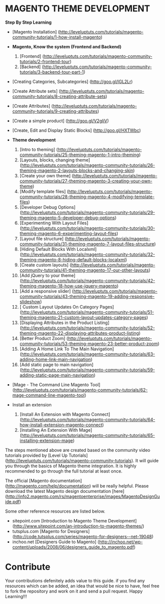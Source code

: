 # MAGENTO THEME DEVELOPMENT
**Step By Step Learning** 

*   [Magento Installation] (http://leveluptuts.com/tutorials/magento-community-tutorials/1-how-install-magento)
*   **Magento, Know the system (Frontend and Backend)**
    1. [Frontend] (http://leveluptuts.com/tutorials/magento-community-tutorials/2-frontend-tour)
    2. [Backend] (http://leveluptuts.com/tutorials/magento-community-tutorials/3-backend-tour-part-1)
*   [Creating Categories, Subcategories] (http://goo.gl/lGL2Lr)
*   [Create Attribute sets] (http://leveluptuts.com/tutorials/magento-community-tutorials/8-creating-attribute-sets)
*   [Create Attributes] (http://leveluptuts.com/tutorials/magento-community-tutorials/9-creating-attributes)
*   [Create a simple product] (http://goo.gl/V2gIiV)
*   [Create, Edit and Display Static Blocks] (http://goo.gl/HXTWbc)
*   **Theme development**
    1.  [Intro to theming] (http://leveluptuts.com/tutorials/magento-community-tutorials/25-theming-magento-1-intro-theming)
    2.  [Layouts, blocks, changing theme] (http://leveluptuts.com/tutorials/magento-community-tutorials/26-theming-magento-2-layouts-blocks-and-changing-skin)
    3.  [Create your own theme] (http://leveluptuts.com/tutorials/magento-community-tutorials/27-theming-magento-3-creating-your-own-theme)
    4.  [Modify template files] (http://leveluptuts.com/tutorials/magento-community-tutorials/28-theming-magento-4-modifying-template-files)
    5.  [Developer Debug Options] (http://leveluptuts.com/tutorials/magento-community-tutorials/29-theming-magento-5-developer-debug-options)
    6.  [Experimenting With Layout Files] (http://leveluptuts.com/tutorials/magento-community-tutorials/30-theming-magento-6-experimenting-layout-files)
    7.  [Layout file structure] (http://leveluptuts.com/tutorials/magento-community-tutorials/31-theming-magento-7-layout-files-structure)
    8.  [Hiding Default Blocks With Localxml] (http://leveluptuts.com/tutorials/magento-community-tutorials/32-theming-magento-8-hiding-default-blocks-localxml)
    9.  [Create custom layouts] (http://leveluptuts.com/tutorials/magento-community-tutorials/41-theming-magento-17-our-other-layouts)
    10.  [Add jQuery to your theme] (http://leveluptuts.com/tutorials/magento-community-tutorials/42-theming-magento-18-how-use-jquery-magento)
    11.  [Add a responsive slider] (http://leveluptuts.com/tutorials/magento-community-tutorials/43-theming-magento-19-adding-responsive-slideshow)
    12.  [ Custom Layout Updates On Category Pages] (http://leveluptuts.com/tutorials/magento-community-tutorials/51-theming-magento-21-custom-layout-updates-category-pages)
    13.  [Displaying Attributes in the Product Listing] (http://leveluptuts.com/tutorials/magento-community-tutorials/52-theming-magento-22-displaying-attributes-product-listing)
    14.  [Better Product Zoom] (http://leveluptuts.com/tutorials/magento-community-tutorials/53-theming-magento-23-better-product-zoom)
    15.  [Adding A Home Link To The Main Navigation] (http://leveluptuts.com/tutorials/magento-community-tutorials/63-adding-home-link-main-navigation)
    16.  [Add static page to main navigation] (http://leveluptuts.com/tutorials/magento-community-tutorials/59-adding-static-page-main-navigation)

*   [Mage - The Command Line Magento Tool] (http://leveluptuts.com/tutorials/magento-community-tutorials/62-mage-command-line-magento-tool)
*   Install an extension
    1. [Install An Extension with Magento Connect] (http://leveluptuts.com/tutorials/magento-community-tutorials/64-how-install-extension-magento-connect)
    2. [Installing An Extension With Mage] (http://leveluptuts.com/tutorials/magento-community-tutorials/65-installing-extension-mage)

The steps mentioned above are created based on the community video tutorials provided by [Level Up Tutorials] (http://leveluptuts.com/tutorials/magento-community-tutorials). It will guide you through the basics of Magento theme integration. It is highly recommended to go through the full tutorial at least once.  

The official [Magento documentation] (http://magento.com/help/documentation) will be really helpful. Please download the latest Magento design documentation [here] (http://info2.magento.com/rs/magentoenterprise/images/MagentoDesignGuide.pdf)

Some other reference resources are listed below.

 * sitepoint.com [Introduction to Magento Theme Development] (http://www.sitepoint.com/an-introduction-to-magento-themes/) 
 * tutsplus.com [Magento for Designers] (http://code.tutsplus.com/series/magento-for-designers--net-19048) 
 * inchoo.net [Designers Guide to Magento] (http://inchoo.net/wp-content/uploads/2008/06/designers_guide_to_magento.pdf) 
 
# Contribute
Your contributions defenitely adds value to this guide. if you find any resources which can be added, an idea that would be nice to have, feel free to fork the repository and work on it and send a pull request. Happy Learning!!! 
